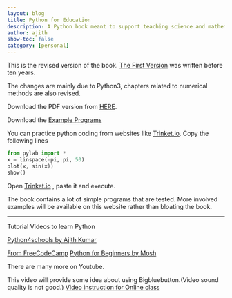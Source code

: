 ```yaml
---
layout: blog
title: Python for Education
description: A Python book meant to support teaching science and mathematics
author: ajith
show-toc: false
category: [personal]
---
```


This is the revised version of the book. [The First Version](history)  was written before ten years.

The changes are mainly due to Python3, chapters related to numerical methods are also revised.

Download the PDF version from [HERE](pythonForEducation.pdf).

Download the [Example Programs](code.zip) 

You can practice python coding from websites like [Trinket.io](https://trinket.io/python3).
Copy the following lines
```python
from pylab import *
x = linspace(-pi, pi, 50)
plot(x, sin(x))
show()
```
Open [Trinket.io](https://trinket.io/python3) , paste it and execute.
 
The book contains a lot of simple programs that are tested. More involved examples will be available on this website rather than bloating the book.

---
Tutorial Videos to learn Python

[Python4schools by Ajith Kumar](https://www.youtube.com/watch?v=KlLSm797-Bs&t=25s)

[From FreeCodeCamp](https://www.youtube.com/watch?v=rfscVS0vtbw)
[Python for Beginners by Mosh](https://www.youtube.com/watch?v=_uQrJ0TkZlc) 

There are many more on Youtube.

This video will provide some idea about using Bigbluebutton.(Video sound quality is not good.)
[Video instruction for Online class](bbb.mp4)  
